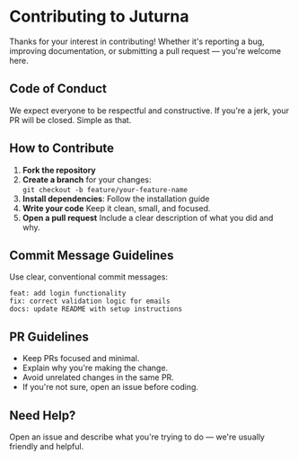 # Contributing to Juturna

Thanks for your interest in contributing! Whether it's reporting a bug, improving documentation, or submitting a pull request — you're welcome here.

## Code of Conduct

We expect everyone to be respectful and constructive. If you're a jerk, your PR will be closed. Simple as that.

## How to Contribute

1. **Fork the repository**
2. **Create a branch** for your changes:  
   `git checkout -b feature/your-feature-name`
3. **Install dependencies**:
   Follow the installation guide
4. **Write your code**
   Keep it clean, small, and focused.
5. **Open a pull request** 
   Include a clear description of what you did and why.

## Commit Message Guidelines
Use clear, conventional commit messages:

```
feat: add login functionality
fix: correct validation logic for emails
docs: update README with setup instructions
```

## PR Guidelines
* Keep PRs focused and minimal.
* Explain why you're making the change.
* Avoid unrelated changes in the same PR.
* If you're not sure, open an issue before coding.

## Need Help?
Open an issue and describe what you're trying to do — we're usually friendly and helpful.